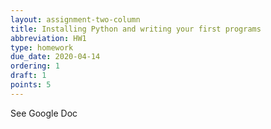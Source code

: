 ```yaml
---
layout: assignment-two-column
title: Installing Python and writing your first programs
abbreviation: HW1
type: homework
due_date: 2020-04-14
ordering: 1
draft: 1
points: 5
---
```


See Google Doc